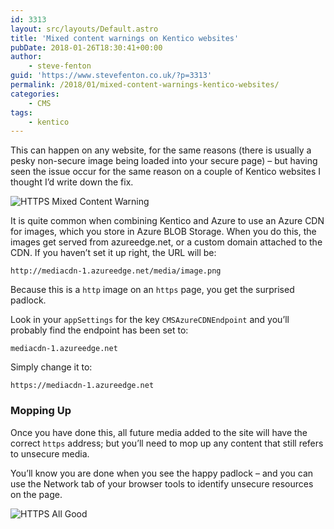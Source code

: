 ```yaml
---
id: 3313
layout: src/layouts/Default.astro
title: 'Mixed content warnings on Kentico websites'
pubDate: 2018-01-26T18:30:41+00:00
author:
    - steve-fenton
guid: 'https://www.stevefenton.co.uk/?p=3313'
permalink: /2018/01/mixed-content-warnings-kentico-websites/
categories:
    - CMS
tags:
    - kentico
---
```


This can happen on any website, for the same reasons (there is usually a pesky non-secure image being loaded into your secure page) – but having seen the issue occur for the same reason on a couple of Kentico websites I thought I’d write down the fix.

![HTTPS Mixed Content Warning](https://www.stevefenton.co.uk/wp-content/uploads/2018/01/https-mixed-content-warning.png)

It is quite common when combining Kentico and Azure to use an Azure CDN for images, which you store in Azure BLOB Storage. When you do this, the images get served from azureedge.net, or a custom domain attached to the CDN. If you haven’t set it up right, the URL will be:

`http://mediacdn-1.azureedge.net/media/image.png`

Because this is a `http` image on an `https` page, you get the surprised padlock.

Look in your `appSettings` for the key `CMSAzureCDNEndpoint` and you’ll probably find the endpoint has been set to:

`mediacdn-1.azureedge.net`

Simply change it to:

`https://mediacdn-1.azureedge.net`

### Mopping Up

Once you have done this, all future media added to the site will have the correct `https` address; but you’ll need to mop up any content that still refers to unsecure media.

You’ll know you are done when you see the happy padlock – and you can use the Network tab of your browser tools to identify unsecure resources on the page.

![HTTPS All Good](https://www.stevefenton.co.uk/wp-content/uploads/2018/01/https-all-good.png)